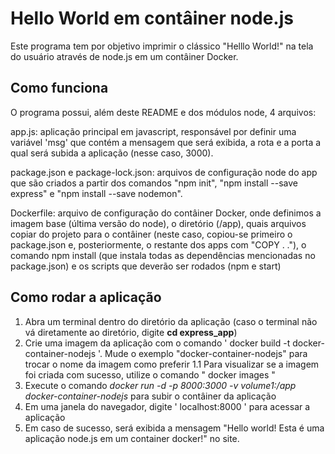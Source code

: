 # Hello World em contâiner node.js 

Este programa tem por objetivo imprimir o clássico "Helllo World!" na tela do usuário através de node.js em um contâiner Docker.

## Como funciona

O programa possui, além deste README e dos módulos node, 4 arquivos: 

app.js: aplicação principal em javascript, responsável por definir uma variável 'msg' que contém a mensagem que será exibida, a rota e a porta a qual será subida a aplicação (nesse caso, 3000).

package.json e package-lock.json: arquivos de configuração node do app que são criados a partir dos comandos "npm init", "npm install --save express" e "npm install --save nodemon".

Dockerfile: arquivo de configuração do contâiner Docker, onde definimos a imagem base (última versão do node), o diretório (/app), quais arquivos copiar do projeto para o contâiner (neste caso, copiou-se primeiro o package.json e, posteriormente, o restante dos apps com "COPY . ."), o comando npm install (que instala todas as dependências mencionadas no package.json) e os scripts que deverão ser rodados (npm e start)

## Como rodar a aplicação

1. Abra um terminal dentro do diretório da aplicação (caso o terminal não vá diretamente ao diretório, digite **cd express_app**) 
2. Crie uma imagem da aplicação com o comando ' docker build -t docker-container-nodejs '. Mude o exemplo "docker-container-nodejs" para trocar o nome da imagem como preferir
    1.1 Para visualizar se a imagem foi criada com sucesso, utilize o comando " docker images "
3. Execute o comando _docker run -d -p 8000:3000 -v volume1:/app docker-container-nodejs_ para subir o contâiner da aplicação
4. Em uma janela do navegador, digite ' localhost:8000 ' para acessar a aplicação
5. Em caso de sucesso, será exibida a mensagem "Hello world! Esta é uma aplicação node.js em um container docker!" no site.
